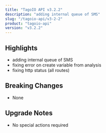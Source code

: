 ```yaml
---
title: "TagoIO API v3.2.2"
description: "adding internal queue of SMS"
slug: "/tagoio-api/v3-2-2"
product: "tagoio-api"
version: "v3.2.2"
---
```


## Highlights

- adding internal queue of SMS
- fixing error on create variable from analysis
- fixing http status (all routes)

## Breaking Changes

- None

## Upgrade Notes

- No special actions required
